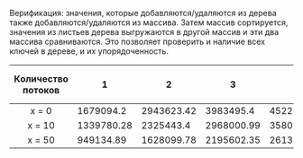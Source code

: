 Верификация: значения, которые добавляются/удаляются из дерева также добавляются/удаляются из массива.
Затем массив сортируется, значения из листьев дерева выгружаются в другой массив и эти два массива сравниваются.
Это позволяет проверить и наличие всех ключей в дереве, и их упорядоченность.

| Количество потоков | 1 | 2 | 3 | 4 | Ускорение 4 потоков к 1 |
| :----------------: |---|---|---|---|-------------------------|
| x = 0 | 1679094.2 | 2943623.42 | 3983495.4 | 4522843.23 | 2.69 |
| x = 10 | 1339780.28 | 2325443.4 | 2968000.99 | 3580759.29 | 2.67 |
| x = 50 | 949134.89 | 1628099.78 | 2195602.35 | 2613922.81 | 2.75 |
